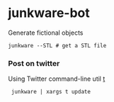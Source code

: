 # junkware-bot

Generate fictional objects

    junkware --STL # get a STL file

### Post on twitter

Using Twitter command-line util [t](https://github.com/sferik/t#features)

     junkware | xargs t update
